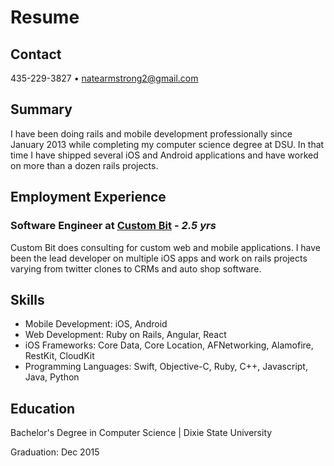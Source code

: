 # Resume

## Contact

435-229-3827 • natearmstrong2@gmail.com

## Summary

I have been doing rails and mobile development professionally since January 2013
while completing my computer science degree at DSU. In that time I have shipped
several iOS and Android applications and have worked on more than a dozen rails
projects.

## Employment Experience

### Software Engineer at [Custom Bit](http://www.custombit.com/) - _2.5 yrs_

Custom Bit does consulting for custom web and mobile applications. I have been
the lead developer on multiple iOS apps and work on rails projects varying from
twitter clones to CRMs and auto shop software.

## Skills

* Mobile Development: iOS, Android
* Web Development: Ruby on Rails, Angular, React
* iOS Frameworks: Core Data, Core Location, AFNetworking, Alamofire, RestKit, CloudKit
* Programming Languages: Swift, Objective-C, Ruby, C++, Javascript, Java, Python

## Education

Bachelor's Degree in Computer Science | Dixie State University

Graduation: Dec 2015
